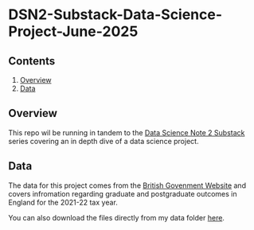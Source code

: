# DSN2-Substack-Data-Science-Project-June-2025

## Contents

1. [Overview](#overview)
2. [Data](#data)

## Overview

This repo wil be running in tandem to the [Data Science Note 2 Substack](https://datasciencenot2.substack.com/?sort=top) series covering an in depth dive of a data science project.

## Data

The data for this project comes from the [British Govenment Website]('https://explore-education-statistics.service.gov.uk/find-statistics/leo-graduate-and-postgraduate-outcomes/data-guidance') and covers infromation regarding graduate and postgraduate outcomes in England for the 2021-22 tax year.

You can also download the files directly from my data folder [here]('').